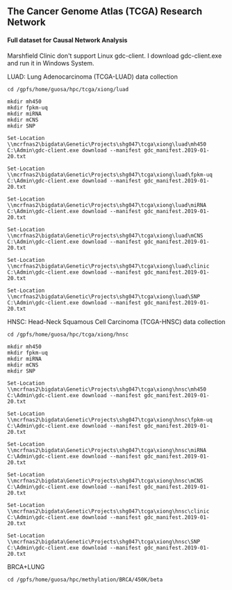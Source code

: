 ## The Cancer Genome Atlas (TCGA) Research Network

#### Full dataset for Causal Network Analysis

Marshfield Clinic don't support Linux gdc-client. I download gdc-client.exe and run it in Windows System. 

LUAD: Lung Adenocarcinoma (TCGA-LUAD) data collection 
```
cd /gpfs/home/guosa/hpc/tcga/xiong/luad

mkdir mh450
mkdir fpkm-uq
mkdir miRNA
mkdir mCNS
mkdir SNP

Set-Location \\mcrfnas2\bigdata\Genetic\Projects\shg047\tcga\xiong\luad\mh450
C:\Admin\gdc-client.exe download --manifest gdc_manifest.2019-01-20.txt

Set-Location \\mcrfnas2\bigdata\Genetic\Projects\shg047\tcga\xiong\luad\fpkm-uq
C:\Admin\gdc-client.exe download --manifest gdc_manifest.2019-01-20.txt

Set-Location \\mcrfnas2\bigdata\Genetic\Projects\shg047\tcga\xiong\luad\miRNA
C:\Admin\gdc-client.exe download --manifest gdc_manifest.2019-01-20.txt

Set-Location \\mcrfnas2\bigdata\Genetic\Projects\shg047\tcga\xiong\luad\mCNS
C:\Admin\gdc-client.exe download --manifest gdc_manifest.2019-01-20.txt

Set-Location \\mcrfnas2\bigdata\Genetic\Projects\shg047\tcga\xiong\luad\clinic
C:\Admin\gdc-client.exe download --manifest gdc_manifest.2019-01-20.txt

Set-Location \\mcrfnas2\bigdata\Genetic\Projects\shg047\tcga\xiong\luad\SNP
C:\Admin\gdc-client.exe download --manifest gdc_manifest.2019-01-20.txt
```


HNSC: Head-Neck Squamous Cell Carcinoma (TCGA-HNSC) data collection 
```
cd /gpfs/home/guosa/hpc/tcga/xiong/hnsc 

mkdir mh450
mkdir fpkm-uq
mkdir miRNA
mkdir mCNS
mkdir SNP

Set-Location \\mcrfnas2\bigdata\Genetic\Projects\shg047\tcga\xiong\hnsc\mh450
C:\Admin\gdc-client.exe download --manifest gdc_manifest.2019-01-20.txt

Set-Location \\mcrfnas2\bigdata\Genetic\Projects\shg047\tcga\xiong\hnsc\fpkm-uq
C:\Admin\gdc-client.exe download --manifest gdc_manifest.2019-01-20.txt

Set-Location \\mcrfnas2\bigdata\Genetic\Projects\shg047\tcga\xiong\hnsc\miRNA
C:\Admin\gdc-client.exe download --manifest gdc_manifest.2019-01-20.txt

Set-Location \\mcrfnas2\bigdata\Genetic\Projects\shg047\tcga\xiong\hnsc\mCNS
C:\Admin\gdc-client.exe download --manifest gdc_manifest.2019-01-20.txt

Set-Location \\mcrfnas2\bigdata\Genetic\Projects\shg047\tcga\xiong\hnsc\clinic
C:\Admin\gdc-client.exe download --manifest gdc_manifest.2019-01-20.txt

Set-Location \\mcrfnas2\bigdata\Genetic\Projects\shg047\tcga\xiong\hnsc\SNP
C:\Admin\gdc-client.exe download --manifest gdc_manifest.2019-01-20.txt
```

BRCA+LUNG
```
cd /gpfs/home/guosa/hpc/methylation/BRCA/450K/beta

```



